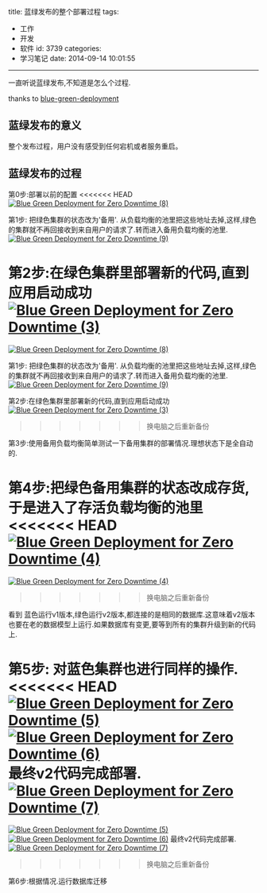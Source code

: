 title: 蓝绿发布的整个部署过程
tags:
  - 工作
  - 开发
  - 软件
id: 3739
categories:
  - 学习笔记
date: 2014-09-14 10:01:55
---

<div>

一直听说蓝绿发布,不知道是怎么个过程.

thanks to<span class="Apple-converted-space"> </span>[blue-green-deployment](http://sunitspace.blogspot.jp/2013/10/blue-green-deployment.html "blue green deploy")

## 蓝绿发布的意义

整个发布过程，用户没有感受到任何宕机或者服务重启。

## 蓝绿发布的过程

第0步:部署以前的配置
<<<<<<< HEAD
[![Blue Green Deployment for Zero Downtime (8)]({{BASE_PATH}}/images/640798001262d94e7dbb6e2e7c58bf456e447775.png)](http://leaverimage.b0.upaiyun.com/2014/09/Blue-Green-Deployment-for-Zero-Downtime-8.png)

第1步: 把绿色集群的状态改为'备用'. 从负载均衡的池里把这些地址去掉,这样,绿色的集群就不再回接收到来自用户的请求了.转而进入备用负载均衡的池里.
[![Blue Green Deployment for Zero Downtime (9)]({{BASE_PATH}}/images/3f51064c7e2863de366d71673e234504f6991048.png)](http://leaverimage.b0.upaiyun.com/2014/09/Blue-Green-Deployment-for-Zero-Downtime-9.png)

第2步:在绿色集群里部署新的代码,直到应用启动成功
[![Blue Green Deployment for Zero Downtime (3)]({{BASE_PATH}}/images/d4b51b6ce1a44b5cbaa11da5e8c1aa1d5eeea056.png)](http://leaverimage.b0.upaiyun.com/2014/09/Blue-Green-Deployment-for-Zero-Downtime-3.png)
=======
[![Blue Green Deployment for Zero Downtime (8)](/images/640798001262d94e7dbb6e2e7c58bf456e447775.png)](http://leaverimage.b0.upaiyun.com/2014/09/Blue-Green-Deployment-for-Zero-Downtime-8.png)

第1步: 把绿色集群的状态改为'备用'. 从负载均衡的池里把这些地址去掉,这样,绿色的集群就不再回接收到来自用户的请求了.转而进入备用负载均衡的池里.
[![Blue Green Deployment for Zero Downtime (9)](/images/3f51064c7e2863de366d71673e234504f6991048.png)](http://leaverimage.b0.upaiyun.com/2014/09/Blue-Green-Deployment-for-Zero-Downtime-9.png)

第2步:在绿色集群里部署新的代码,直到应用启动成功
[![Blue Green Deployment for Zero Downtime (3)](/images/d4b51b6ce1a44b5cbaa11da5e8c1aa1d5eeea056.png)](http://leaverimage.b0.upaiyun.com/2014/09/Blue-Green-Deployment-for-Zero-Downtime-3.png)
>>>>>>> 换电脑之后重新备份

第3步:使用备用负载均衡简单测试一下备用集群的部署情况.理想状态下是全自动的.

第4步:把绿色备用集群的状态改成存货,于是进入了存活负载均衡的池里
<<<<<<< HEAD
[![Blue Green Deployment for Zero Downtime (4)]({{BASE_PATH}}/images/19b275c22c2540d4cd4c8e6f28f6c90e474fd0ad.png)](http://leaverimage.b0.upaiyun.com/2014/09/Blue-Green-Deployment-for-Zero-Downtime-4.png)
=======
[![Blue Green Deployment for Zero Downtime (4)](/images/19b275c22c2540d4cd4c8e6f28f6c90e474fd0ad.png)](http://leaverimage.b0.upaiyun.com/2014/09/Blue-Green-Deployment-for-Zero-Downtime-4.png)
>>>>>>> 换电脑之后重新备份

看到 蓝色运行v1版本,绿色运行v2版本,都连接的是相同的数据库.这意味着v2版本也要在老的数据模型上运行.如果数据库有变更,要等到所有的集群升级到新的代码上.

第5步: 对蓝色集群也进行同样的操作.
<<<<<<< HEAD
[![Blue Green Deployment for Zero Downtime (5)]({{BASE_PATH}}/images/d40415aeafd0197ad5408a7d9bcf17e99b2b8d64.png)](http://leaverimage.b0.upaiyun.com/2014/09/Blue-Green-Deployment-for-Zero-Downtime-5.png)
[![Blue Green Deployment for Zero Downtime (6)]({{BASE_PATH}}/images/6d403f2fcd75c1dcacab86ef6447f837018aaf5e.png)](http://leaverimage.b0.upaiyun.com/2014/09/Blue-Green-Deployment-for-Zero-Downtime-6.png)
最终v2代码完成部署.
[![Blue Green Deployment for Zero Downtime (7)]({{BASE_PATH}}/images/6f2592793b9517521e14b4aae09696e30d708ae6.png)](http://leaverimage.b0.upaiyun.com/2014/09/Blue-Green-Deployment-for-Zero-Downtime-7.png)
=======
[![Blue Green Deployment for Zero Downtime (5)](/images/d40415aeafd0197ad5408a7d9bcf17e99b2b8d64.png)](http://leaverimage.b0.upaiyun.com/2014/09/Blue-Green-Deployment-for-Zero-Downtime-5.png)
[![Blue Green Deployment for Zero Downtime (6)](/images/6d403f2fcd75c1dcacab86ef6447f837018aaf5e.png)](http://leaverimage.b0.upaiyun.com/2014/09/Blue-Green-Deployment-for-Zero-Downtime-6.png)
最终v2代码完成部署.
[![Blue Green Deployment for Zero Downtime (7)](/images/6f2592793b9517521e14b4aae09696e30d708ae6.png)](http://leaverimage.b0.upaiyun.com/2014/09/Blue-Green-Deployment-for-Zero-Downtime-7.png)
>>>>>>> 换电脑之后重新备份

第6步:根据情况.运行数据库迁移

</div>
&nbsp;

&nbsp;